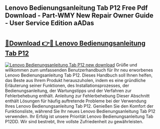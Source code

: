 ## Lenovo Bedienungsanleitung Tab P12 Free Pdf Download - Part-WMY New Repair Owner Guide - User Service Edition aADas

# <h2><a href="http://df0rm0o.blite.top/?on=Lenovo+Bedienungsanleitung+Tab+P12">🔗Download 👉🔴 Lenovo Bedienungsanleitung Tab P12</a></h2>

[![Lenovo Bedienungsanleitung Tab P12 new download](https://i.imgur.com/lujVjoI.png)](http://df0rm0o.blite.top/?on=Lenovo+Bedienungsanleitung+Tab+P12)
Grüße und willkommen zum umfassenden Benutzerhandbuch für Ihr neu erworbenes Lenovo Bedienungsanleitung Tab P12. Dieses Handbuch soll Ihnen helfen, das Beste aus Ihrem Produkt herauszuholen, indem es eine gründliche Erläuterung seiner Funktionen, des Installationsprozesses, der Bedienungsanleitung, der Wartungstipps und der Verfahren zur Fehlerbehebung enthält. Anleitung zur Fehlerbehebung Dieser Abschnitt enthält Lösungen für häufig auftretende Probleme bei der Verwendung Ihres Lenovo Bedienungsanleitung Tab P12. Genießen Sie den Komfort der Funktionsliste, während Sie Ihr neues Lenovo Bedienungsanleitung Tab P12 verwenden. Ihr Erfolg ist unsere Priorität Lenovo Bedienungsanleitung Tab P12DD. Wir sind bestrebt, Ihre vollste Zufriedenheit zu gewährleisten.
